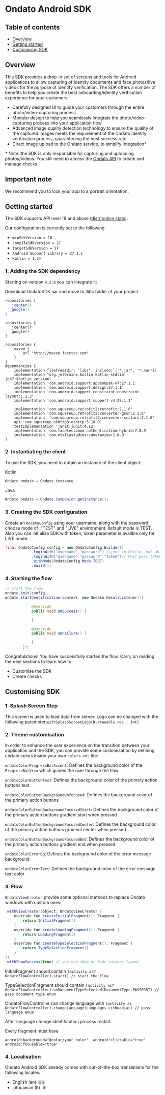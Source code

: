 # Ondato Android SDK

## Table of contents

* [Overview](#overview)
* [Getting started](#getting-started)
* [Customising SDK](#customising-sdk)

## Overview

This SDK provides a drop-in set of screens and tools for Android applications to allow capturing of identity documents and face photos/live videos for the purpose of identity verification. The SDK offers a number of benefits to help you create the best onboarding/identity verification experience for your customers:

- Carefully designed UI to guide your customers through the entire photo/video-capturing process
- Modular design to help you seamlessly integrate the photo/video-capturing process into your application flow
- Advanced image quality detection technology to ensure the quality of the captured images meets the requirement of the Ondato identity verification process, guaranteeing the best success rate
- Direct image upload to the Ondato service, to simplify integration\*

\* Note: the SDK is only responsible for capturing and uploading photos/videos. You still need to access the [Ondato API](https://api.ondato.com/verifid/index.html) to create and manage checks.

## Important note

We recommend you to lock your app to a portrait orientation.

## Getting started


The SDK supports API level 18 and above ([distribution stats](https://developer.android.com/about/dashboards/index.html)).

Our configuration is currently set to the following:

- `minSdkVersion = 18`
- `compileSdkVersion = 27`
- `targetSdkVersion = 27`
- `Android Support Library = 27.1.1`
- `Kotlin = 1.2+`

### 1. Adding the SDK dependency

Starting on version `4.2.0` you can integrate it:

Download OndatoSDK.aar and move to /libs folder of your project


```gradle
repositories {
   jcenter()
   google()
}
```

```app-gradle
repositories {
   jcenter()
   google()
}

repositories {
    maven {
        url 'http://maven.facetec.com'
    }
}
dependencies {
    implementation fileTree(dir: 'libs', include: ['*.jar', '*.aar'])
    implementation "org.jetbrains.kotlin:kotlin-stdlib-jdk7:$kotlin_version"
    implementation 'com.android.support:appcompat-v7:27.1.1'
    implementation 'com.android.support:design:27.1.1'
    implementation 'com.android.support.constraint:constraint-layout:1.1.3'
    implementation 'com.android.support:support-v4:27.1.1'

    implementation 'com.squareup.retrofit2:retrofit:2.1.0'
    implementation 'com.squareup.retrofit2:converter-gson:2.1.0'
    implementation  'com.squareup.retrofit2:converter-scalars:2.1.0'
    api 'com.squareup.okhttp3:okhttp:3.10.0'
    testImplementation 'junit:junit:4.12'
    implementation 'com.facetec:zoom-authentication-hybrid:7.0.8'
    implementation 'com.otaliastudios:cameraview:1.6.0'
}
```

### 2. Instantiating the client

To use the SDK, you need to obtain an instance of the client object:

Kotlin 

``` kotlin
Ondato ondato = Ondato.instance
```

Java

``` java
Ondato ondato = Ondato.Companion.getInstance();
```


### 3. Creating the SDK configuration

Create an `OndatoConfig` using your username, along with the password, choose mode of :"TEST" and "LIVE" environment, default mode is TEST. Also you can initialize SDK with token, token parameter is availble only for LIVE mode.

``` java
final OndatoConfig config = new OndatoConfig.Builder()
            .loginWith("username","password") //just in Kotlin, not able to use in JAVA. 
            .loginWith("username","password","token")// Must pass token parameter in JAVA, token can be null.
            .withMode(OndatoConfig.Mode.TEST)
            .build();
```

### 4. Starting the flow

``` java
// start the flow.
ondato.init(config);
ondato.starIdentification(context, new Ondato.ResultListener(){

            @Override
            public void onSuccess() {

            }

            @Override
            public void onFailure() {

            }
        });
```

Congratulations! You have successfully started the flow. Carry on reading the next sections to learn how to:

- Customise the SDK
- Create checks

## Customising SDK

### 1. Splash Screen Step
This screen is used to load data from server. Logo can be changed with the following parameter:`withSplashScreenLogo(R.drawable.res : Int)`


### 2. Theme customisation

In order to enhance the user experience on the transition between your application and the SDK, you can provide some customisation by defining certain colors inside your own `colors.xml` file:
    
`ondatoColorProgressBarAccent`: Defines the background color of the `ProgressBarView` which guides the user through the flow

`ondatoColorButtonText`: Defines the background color of the primary action buttons text

`ondatoColorButtonBackgroundUnfocused`: Defines the background color of the primary action buttons

`ondatoColorButtonBackgroundFocusedStart`: Defines the background color of the primary action buttons gradient start when pressed

`ondatoColorButtonBackgroundFocusedCenter`: Defines the background color of the primary action buttons gradient center when pressed

`ondatoColorButtonBackgroundFocusedEnd`: Defines the background color of the primary action buttons gradient end when pressed

`ondatoColorErrorBg`: Defines the background color of the error message background

`ondatoColorErrorText`: Defines the background color of the error message text color

### 3. Flow
`OndatoViewCreator` provide some optional methods to replace Ondato windows with custom ones: 
``` java
.withViewCreator(object: OndatoViewCreator {
    override fun createInitialFragment(): Fragment {
        return InitialFragment()
    }
    override fun createLoadingFragment(): Fragment {
        return LoadingFragment()
    }
    override fun createTypeSelectionFragment(): Fragment {
        return TypeSelectionFragment()
    }
})
.withShowSuccess(true) // you can show or hide success layout
```

InitialFragment should contain 
`(activity as? OndatoFlowController).start() // start the flow`

TypeSelectionFragment should contain
`(activity as? OndatoFlowController).onDocumentTypeSelected(DocumentType.PASSPORT) // pass document type enum`

OndatoFlowController can change language with 
`(activity as OndatoFlowController).changeLanguage(Languages.Lithuanian) // pass language enum`

After language change identification process restart.

Every fragment must have

`
android:background="@color/your_color" 
android:clickable="true" 
android:focusable="true"
`

### 4. Localisation

Ondato Android SDK already comes with out-of-the-box translations for the following locales:
- English (en) :uk:
- Lithuanian (lt) :lt:
